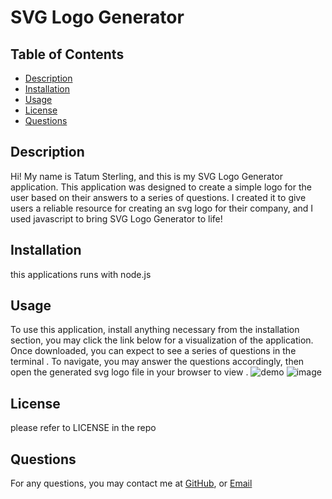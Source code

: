 # SVG Logo Generator

## Table of Contents
- [Description](#description)
- [Installation](#installation)
- [Usage](#usage)
- [License](#license)
- [Questions](#questions)

## Description
Hi! My name is Tatum Sterling, and this is my SVG Logo Generator application. This application was designed to create a simple logo for the user based on their answers to a series of questions. I created it to give users a reliable resource for creating an svg logo for their company, and I used javascript to bring SVG Logo Generator to life!
        
## Installation
this applications runs with node.js
        
## Usage
To use this application, install anything necessary from the installation section, you may click the link below for a visualization of the application. Once downloaded, you can expect to see a series of questions in the terminal . To navigate, you may answer the questions accordingly, then open the generated svg logo file in your browser to view .
![demo](https://drive.google.com/file/d/1KuJMX4CFYmBHE-dlz0aSyfm1PAoTfXrv/view)
![image](https://github.com/TatumSterling/svg-generator/assets/141382392/f07967fd-13db-45b5-82bd-81b9874a388d)


        
## License
please refer to LICENSE in the repo
        
  
## Questions
For any questions, you may contact me at 
[GitHub](https://github.com/tatumsterling),
or [Email](mailto:tatumoakley29@hotmail.com)
